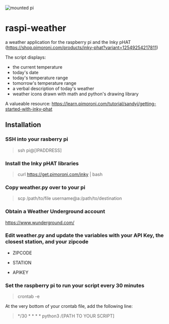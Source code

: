 
![mounted pi](https://cdn.mastodon.technology/media_attachments/files/106/046/825/640/444/026/original/65a693504c9764e6.jpg)

# raspi-weather
a weather application for the raspberry pi and the Inky pHAT (https://shop.pimoroni.com/products/inky-phat?variant=12549254217811)

The script displays:
- the current temperature
- today's date
- today's temperature range
- tomorrow's temperature range
- a verbal description of today's weather
- weather icons drawn with math and python's drawing library

A valueable resource: https://learn.pimoroni.com/tutorial/sandyj/getting-started-with-inky-phat

## Installation

### SSH into your rasberry pi
> ssh pi@[IPADDRESS]

### Install the Inky pHAT libraries
> curl https://get.pimoroni.com/inky | bash

### Copy weather.py over to your pi
> scp /path/to/file username@a:/path/to/destination

### Obtain a Weather Underground account
https://www.wunderground.com/

### Edit weather.py and update the variables with your API Key, the closest station, and your zipcode
- ZIPCODE

- STATION

- APIKEY

### Set the raspberry pi to run your script every 30 minutes
> crontab -e

At the very bottom of your crontab file, add the following line:

> */30 * * * * python3 /[PATH TO YOUR SCRIPT]


